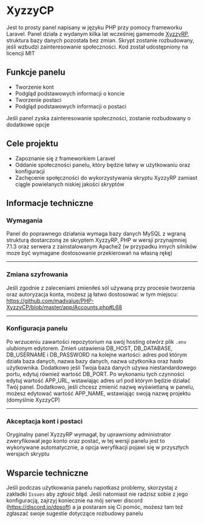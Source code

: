# XyzzyCP
Jest to prosty panel napisany w języku PHP przy pomocy frameworku Laravel. Panel działa z wydanym kilka lat wcześniej gamemode [XyzzyRP](https://github.com/lpiob/MTA-XyzzyRP), struktura bazy danych pozostała bez zmian. Skrypt zostanie rozbudowany, jeśli wzbudzi zainteresowanie społeczności. Kod został udostępniony na licencji MIT

## Funkcje panelu
- Tworzenie kont
- Podgląd podstawowych informacji o koncie
- Tworzenie postaci
- Podgląd podstawowych informacji o postaci

Jeśli panel zyska zainteresowanie społeczności, zostanie rozbudowany o dodatkowe opcje

## Cele projektu
- Zapoznanie się z frameworkiem Laravel
- Oddanie społeczności panelu, który będzie łatwy w użytkowaniu oraz konfiguracji
- Zachęcenie społęczności do wykorzystywania skryptu XyzzyRP zamiast ciągle powielanych niskiej jakości skryptów

## Informacje techniczne
### Wymagania

Panel do poprawnego działania wymaga bazy danych MySQL z wgraną strukturą dostarczoną ze skryptem XyzzyRP, PHP w wersji przynajmniej 7.1.3 oraz serwera z zainstalowanym Apache2 (w przypadku innych silników moze być wymagane dostosowanie przekierowań na własną rękę)

---
### Zmiana szyfrowania 
Jeśli zgodnie z zaleceniami zmieniłeś sól używaną przy procesie tworzenia oraz autoryzacja konta, możesz ją łatwo dostosować w tym miejscu: https://github.com/madvalue/PHP-XyzzyCP/blob/master/app/Accounts.php#L68

---
### Konfiguracja panelu
Po wrzuceniu zawartości repozytorium na swój hosting otwórz plik ``.env`` ulubionym edytorem. Zmień ustawienia DB_HOST, DB_DATABASE, DB_USERNAME i DB_PASSWORD na kolejne wartości: adres pod którym działa baza danych, nazwa bazy danych, nazwa użytkonika oraz hasło użytkownika. Dodatkowo jeśli Twoja baza danych używa niestandardowego portu, edytuj również wartość DB_PORT. Po wykonaniu tych czynności edytuj wartość APP_URL, wstawiając adres url pod którym będzie działać Twój panel. Dodatkowo, jeśli chcesz zmienić nazwę wyświetlaną w panelu, możesz edytować wartość APP_NAME, wstawiając swoją nazwę projektu (domyślnie XyzzyCP)

---
### Akceptacja kont i postaci
Oryginalny panel XyzzyRP wymagał, by uprawniony administrator zweryfikował jego konto oraz postać, w tej wersji panelu jest to wykonywane automatycznie, a opcja weryfikacji pojawi się w przyszłych wersjach skryptu

## Wsparcie techniczne
Jeśli podczas użytkowania panelu napotkasz problemy, skorzystaj z zakładki ``Issues`` aby zgłosić błąd. Jeśli natomiast nie radzisz sobie z jego konfiguracją, zajrzyj koniecznie na mój serwer discord (https://discord.io/dpsoft) a ja postaram się Ci pomóc, możesz tam też zgłaszać swoje sugestie dotyczące rozbudowy panelu
